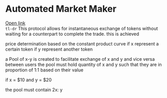 # Automated Market Maker

[Open link](https://www.moonpay.com/learn/defi/what-is-an-automated-market-maker-amm) <br/>
```tl-dr```
This protocol allows for instantaneous exchange of tokens without waiting for a counterpart to complete the trade.
this is achieved 

price determination based on the constant product curve
if x represent a certain token 
if y represent another token

a Pool of x-y is created to facilitate exchange of x and y and vice versa between users
the pool must hold quantity of x and y such that they are in proportion of 1:1 based on their value

if x = $10
and y = $20

the pool must contain 2x: y